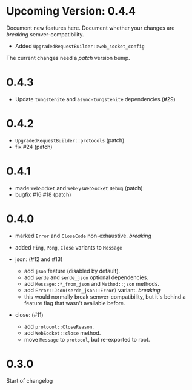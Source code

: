 # Upcoming Version: 0.4.4

Document new features here. Document whether your changes are *breaking* semver-compatibility.

 - Added `UpgradedRequestBuilder::web_socket_config`

The current changes need a *patch* version bump.

# 0.4.3

 - Update `tungstenite` and `async-tungstenite` dependencies (#29)

# 0.4.2

- `UpgradedRequestBuilder::protocols` (patch)
- fix #24 (patch)

# 0.4.1

- made `WebSocket` and `WebSysWebSocket` `Debug` (patch)
- bugfix #16 #18 (patch)

# 0.4.0

- marked `Error` and `CloseCode` non-exhaustive. *breaking*
- added `Ping`, `Pong`, `Close` variants to `Message`

- json: (#12 and #13)
  - add `json` feature (disabled by default).
  - add `serde` and `serde_json` optional dependencies.
  - add `Message::*_from_json` and `Method::json` methods.
  - add `Error::Json(serde_json::Error)` variant. *breaking*
   - this would normally break semver-compatibility, but it's behind a feature flag that wasn't available before. 

- close: (#11)
  - add `protocol::CloseReason`.
  - add `WebSocket::close` method.
  - move `Message` to `protocol`, but re-exported to root.

# 0.3.0

Start of changelog
